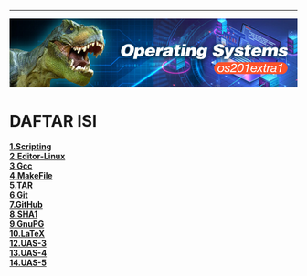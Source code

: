 ---
![Header](header.jpg)

# DAFTAR ISI

[**1.Scripting**](index.md#scripting) <br>
[**2.Editor-Linux**](index.md#editorlinux)  <br>
[**3.Gcc**](index.md#gcc) <br>
[**4.MakeFile**](index.md#makefile) <br>
[**5.TAR**](index.md#tar) <br>
[**6.Git**](index.md#git) <br>
[**7.GitHub**](index.md#github) <br>
[**8.SHA1**](index.md#sha1) <br>
[**9.GnuPG**](index.md#gnupg) <br>
[**10.LaTeX**](index.md#latex) <br>
[**12.UAS-3**](uas3.md) <br>
[**13.UAS-4**](uas4.md) <br>
[**14.UAS-5**](uas5.md) <br>
